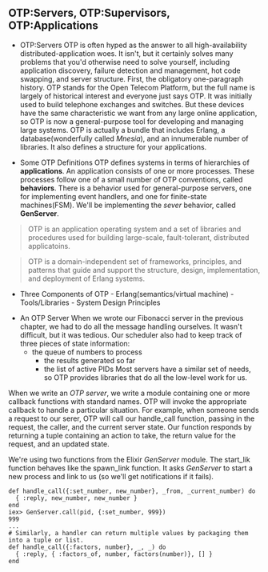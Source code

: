 OTP:Servers, OTP:Supervisors, OTP:Applications
----
* OTP:Servers
  OTP is often hyped as the answer to all high-availability distributed-application woes. It isn't, but it certainly solves many problems that you'd otherwise need to solve yourself, including application discovery, failure detection and management, hot code swapping, and server structure.
	First, the obligatory one-paragraph history. OTP stands for the Open Telecom Platform, but the full name is largely of historical interest and everyone just says OTP. It was initially used to build telephone exchanges and switches.
	But these devices have the same characteristic we want from any large online application, so OTP is now a general-purpose tool for developing and managing large systems.
	OTP is actually a bundle that includes Erlang, a database(wonderfully called _Mnesia_), and an innumerable number of libraries. It also defines a structure for your applications. 

* Some OTP Definitions
  OTP defines systems in terms of hierarchies of **applications**.
	An application consists of one or more processes. These processes follow one of a small number of OTP conventions, called **behaviors**.
	There is a behavior used for general-purpose servers, one for implementing event handlers, and one for finite-state machines(FSM). 
	We'll be implementing the _sever_ behavior, called **GenServer**.

> OTP is an application operating system and a set of libraries and procedures used for building large-scale, fault-tolerant, distributed applicatoins.

> OTP is a domain-independent set of frameworks, principles, and patterns that guide and support the structure, design, implementation, and deployment of Erlang systems.

- Three Components of OTP
      - Erlang(semantics/virtual machine)
      - Tools/Libraries
      - System Design Principles

* An OTP Server
 When we wrote our Fibonacci server in the previous chapter, we had to do all the message handling ourselves. It wasn't difficult, but it was tedious. 
 Our scheduler also had to keep track of three pieces of state information:
    - the queue of numbers to process
		- the results generated so far
		- the list of active PIDs
	Most servers have a similar set of needs, so OTP provides libraries that do all the low-level work for us.
	
 When we write an *OTP server*, we write a module containing one or more callback functions with standard names.
 OTP will invoke the appropriate callback to handle a particular situation.
 For example, when someone sends a request to our serer, OTP will call our handle_call function, passing in the request, the caller, and the current server state.
 Our function responds by returning a tuple containing an action to take, the return value for the request, and an updated state.

 We're using two functions from the Elixir _GenServer_ module. The start_lik function behaves like the spawn_link function. It asks _GenServer_ to start a new process and link to us (so we'll get notifications if it fails).
  
```
def handle_call({:set_number, new_number}, _from, _current_number) do 
  { :reply, new_number, new_number }
end
iex> GenServer.call(pid, {:set_number, 999})
999
...
# Similarly, a handler can return multiple values by packaging them into a tuple or list.
def handle_call({:factors, number}, _, _) do 
  { :reply, { :factors_of, number, factors(number)}, [] }
end
 
